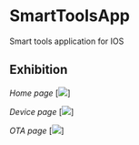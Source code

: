 # SmartToolsApp
Smart tools application for IOS


## Exhibition
*Home page*
[<img src = "./image/home.jpeg">]

*Device page*
[<img src = "./image/SmartDevice.jpeg">]

*OTA page*
[<img src = "./image/OTA.jpeg">]
